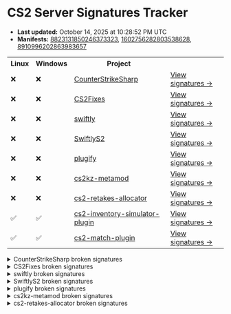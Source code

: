 # CS2 Server Signatures Tracker

* **Last updated:** October 14, 2025 at 10:28:52 PM UTC
* **Manifests:** [8823131850246373323](https://steamdb.info/depot/2347771/history/?changeid=M:8823131850246373323), [1602756282803538628](https://steamdb.info/depot/2347773/history/?changeid=M:1602756282803538628), [8910996202863983657](https://steamdb.info/depot/2347770/history/?changeid=M:8910996202863983657)

<table>
<tr><th>Linux</th><th>Windows</th><th>Project</th><th></th></tr><tr><td>❌</td><td>❌</td><td><a href="https://github.com/roflmuffin/CounterStrikeSharp">CounterStrikeSharp</a></td><td><a href="https://github.com/ianlucas/cs2-signatures/blob/main/.github/docs/CounterStrikeSharp.md">View signatures →</a></td></tr><tr><td>❌</td><td>❌</td><td><a href="https://github.com/Source2ZE/CS2Fixes">CS2Fixes</a></td><td><a href="https://github.com/ianlucas/cs2-signatures/blob/main/.github/docs/CS2Fixes.md">View signatures →</a></td></tr><tr><td>❌</td><td>❌</td><td><a href="https://github.com/swiftly-solution/swiftly">swiftly</a></td><td><a href="https://github.com/ianlucas/cs2-signatures/blob/main/.github/docs/swiftly.md">View signatures →</a></td></tr><tr><td>❌</td><td>❌</td><td><a href="https://github.com/swiftly-solution/swiftlys2">SwiftlyS2</a></td><td><a href="https://github.com/ianlucas/cs2-signatures/blob/main/.github/docs/SwiftlyS2.md">View signatures →</a></td></tr><tr><td>❌</td><td>❌</td><td><a href="https://github.com/untrustedmodders/plugify-source-2">plugify</a></td><td><a href="https://github.com/ianlucas/cs2-signatures/blob/main/.github/docs/plugify.md">View signatures →</a></td></tr><tr><td>❌</td><td>❌</td><td><a href="https://github.com/KZGlobalTeam/cs2kz-metamod">cs2kz-metamod</a></td><td><a href="https://github.com/ianlucas/cs2-signatures/blob/main/.github/docs/cs2kz-metamod.md">View signatures →</a></td></tr><tr><td>❌</td><td>❌</td><td><a href="https://github.com/yonilerner/cs2-retakes-allocator">cs2-retakes-allocator</a></td><td><a href="https://github.com/ianlucas/cs2-signatures/blob/main/.github/docs/cs2-retakes-allocator.md">View signatures →</a></td></tr><tr><td>✅</td><td>✅</td><td><a href="https://github.com/ianlucas/cs2-inventory-simulator-plugin">cs2-inventory-simulator-plugin</a></td><td><a href="https://github.com/ianlucas/cs2-signatures/blob/main/.github/docs/cs2-inventory-simulator-plugin.md">View signatures →</a></td></tr><tr><td>✅</td><td>✅</td><td><a href="https://github.com/ianlucas/cs2-match-plugin">cs2-match-plugin</a></td><td><a href="https://github.com/ianlucas/cs2-signatures/blob/main/.github/docs/cs2-match-plugin.md">View signatures →</a></td></tr></table>

<details>
  <summary>CounterStrikeSharp broken signatures</summary>

* `❌Linux ❌Windows` GetCSWeaponDataFromKey
* `❌Linux ❌Windows` CBaseEntity_EmitSoundFilter
* `❌Linux ❌Windows` CBaseEntity_TakeDamageOld

</details>

<details>
  <summary>CS2Fixes broken signatures</summary>

* `❌Linux ❌Windows` CBaseEntity_TakeDamageOld
* `❌Linux ✅Windows` CNavMesh_GetNearestNavArea
* `✅Linux ❌Windows` CBaseEntity_EmitSoundParams
* `❌Linux ❌Windows` CBaseEntity_EmitSoundFilter
* `✅Linux ❌Windows` CTakeDamageInfo
* `❌Linux ❌Windows` CTriggerGravity_GravityTouch

</details>

<details>
  <summary>swiftly broken signatures</summary>

* `✅Linux ❌Windows` CTakeDamageInfo_Constructor
* `❌Linux ❌Windows` CBaseEntity_TakeDamage

</details>

<details>
  <summary>SwiftlyS2 broken signatures</summary>

* `✅Linux ❌Windows` CTakeDamageInfo::Constructor
* `❌Linux ❌Windows` CBaseEntity::TakeDamage
* `❌Linux ✅Windows` TracePlayerBBox

</details>

<details>
  <summary>plugify broken signatures</summary>

* `✅Linux ❌Windows` CCSServerPointScriptEntityEnterScope
* `✅Linux ❌Windows` CCSScriptOnActivate
* `❌Linux ✅Windows` CSScriptResolveModule
* `❌Linux ❌Windows` CBaseEntity_EmitSoundParams
* `❌Linux ❌Windows` CBaseEntity_EmitSoundFilter
* `❌Linux ❌Windows` GetCSWeaponDataFromKey

</details>

<details>
  <summary>cs2kz-metamod broken signatures</summary>

* `❌Linux ✅Windows` SnapViewAngles
* `❌Linux ✅Windows` TracePlayerBBox
* `❌Linux ✅Windows` PostThink
* `❌Linux ❌Windows` EmitSound

</details>

<details>
  <summary>cs2-retakes-allocator broken signatures</summary>

* `❌Linux ❌Windows` GetCSWeaponDataFromKey

</details>